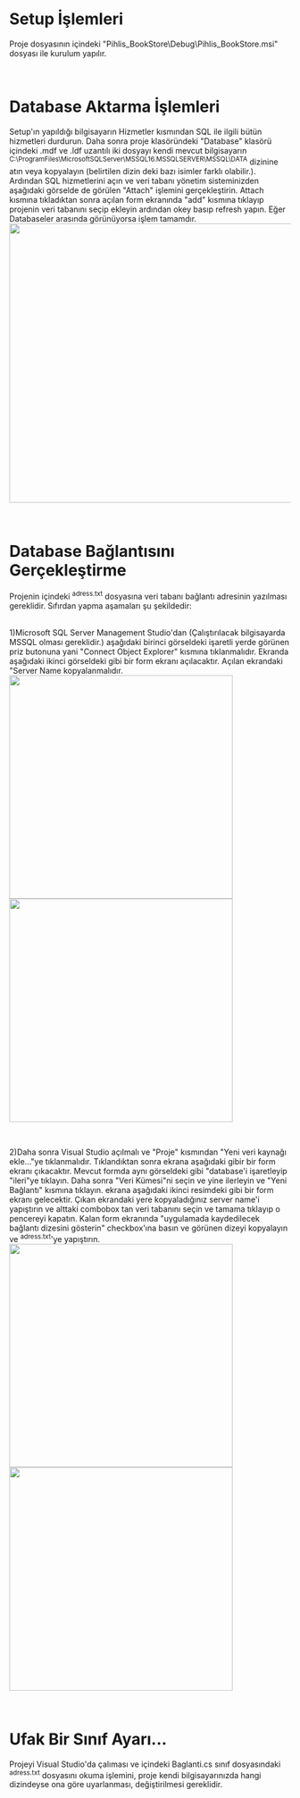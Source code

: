 <h1>Setup İşlemleri</h1>
<p>
Proje dosyasının içindeki "Pihlis_BookStore\Debug\Pihlis_BookStore.msi" dosyası ile kurulum yapılır. 
</p>  

<br>

<h1>Database Aktarma İşlemleri</h1>
<p>
  Setup'ın yapıldığı bilgisayarın Hizmetler kısmından SQL ile ilgili bütün hizmetleri durdurun. Daha sonra proje klasöründeki "Database" klasörü içindeki .mdf ve .ldf
  uzantılı iki dosyayı kendi mevcut bilgisayarın <sup>C:\ProgramFiles\MicrosoftSQLServer\MSSQL16.MSSQLSERVER\MSSQL\DATA</sup> dizinine atın veya kopyalayın (belirtilen dizin
  deki bazı isimler farklı olabilir.). Ardından SQL hizmetlerini açın ve veri tabanı yönetim sisteminizden aşağıdaki görselde de görülen "Attach" işlemini gerçekleştirin.
  Attach kısmına tıkladıktan sonra açılan form ekranında "add" kısmına tıklayıp projenin veri tabanını seçip ekleyin ardından okey basıp refresh yapın. Eğer Databaseler
  arasında görünüyorsa işlem tamamdır. <br>
  <img src="https://www.emreozanmemis.com/wp-content/uploads/2019/04/040919_1644_MSSQLDataba8.png" width="800" height="500">
</p>  

<br>

<h1>Database Bağlantısını Gerçekleştirme</h1>
<p>
  Projenin içindeki <sup>adress.txt</sup> dosyasına veri tabanı bağlantı adresinin yazılması gereklidir. Sıfırdan yapma aşamaları şu şekildedir:<br><br>
  
  1)Microsoft SQL Server Management Studio'dan (Çalıştırılacak bilgisayarda MSSQL olması gereklidir.) aşağıdaki birinci görseldeki işaretli yerde görünen priz butonuna 
  yani "Connect Object Explorer" kısmına tıklanmalıdır. Ekranda aşağıdaki ikinci görseldeki gibi bir form ekranı açılacaktır. Açılan ekrandaki "Server Name kopyalanmalıdır.<br>
  <img src="https://learn.microsoft.com/en-us/sql/ssms/media/connect-to-server/connect-db-engine.png?view=sql-server-ver16" width="400" height="400">
  <img src="https://i.stack.imgur.com/OzjXp.png" width="400" height="400">
  
  <br>
  
  2)Daha sonra Visual Studio açılmalı ve "Proje" kısmından "Yeni veri kaynağı ekle..."ye tıklanmalıdır. Tıklandıktan sonra ekrana aşağıdaki gibir bir form ekranı
  çıkacaktır. Mevcut formda aynı görseldeki gibi "database'i işaretleyip "ileri"ye tıklayın. Daha sonra "Veri Kümesi"ni seçin ve yine ilerleyin ve "Yeni Bağlantı"
  kısmına tıklayın. ekrana aşağıdaki ikinci resimdeki gibi bir form ekranı gelecektir. Çıkan ekrandaki yere kopyaladığınız server name'i yapıştırın ve alttaki combobox
  tan veri tabanını seçin ve tamama tıklayıp o pencereyi kapatın. Kalan form ekranında "uygulamada kaydedilecek bağlantı dizesini gösterin" checkbox'ına basın ve 
  görünen dizeyi kopyalayın ve <sup>adress.txt</sup>'ye yapıştırın. <br>
  <img src="https://docs.actian.com/zen/v15/adonet/images/chap6_DataSourceConnecWiz.png" width="400" height="400">
  <img src="https://learn.microsoft.com/tr-tr/visualstudio/data-tools/media/add-new-connection-dialog.png?view=vs-2022" width="400" height="400">
</p>  

<br>

<h1>Ufak Bir Sınıf Ayarı...</h1>
<p>
  Projeyi Visual Studio'da çalıması ve içindeki Baglanti.cs sınıf dosyasındaki <sup>adress.txt</sup> dosyasını okuma işlemini, proje kendi bilgisayarınızda hangi
  dizindeyse ona göre uyarlanması, değiştirilmesi gereklidir.
</p>  

<br>


  
